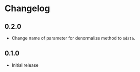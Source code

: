 # Changelog

## 0.2.0

- Change name of parameter for denormalize method to `$data`.

## 0.1.0

- Initial release
